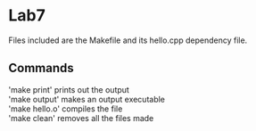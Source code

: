 # Lab7

Files included are the Makefile and its hello.cpp dependency file.

## Commands

'make print' prints out the output  
'make output' makes an output executable  
'make hello.o' compiles the file  
'make clean' removes all the files made
